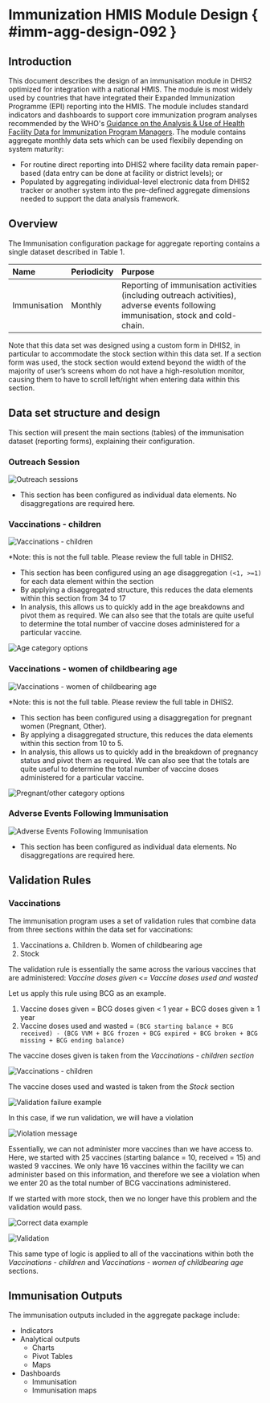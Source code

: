 # Immunization HMIS Module Design { #imm-agg-design-092 }

## Introduction

This document describes the design of an immunisation module in DHIS2 optimized for integration with a national HMIS. The module is most widely used by countries that have integrated their Expanded Immunization Programme (EPI) reporting into the HMIS. The module includes standard indicators and dashboards to support core immunization program analyses recommended by the WHO's [Guidance on the Analysis & Use of Health Facility Data for Immunization Program Managers](https://www.who.int/publications/m/item/analysis-and-use-of-health-facility-data-guidance-for-immunization-programme-managers). The module contains aggregate monthly data sets which can be used flexibily depending on system maturity:
* For routine direct reporting into DHIS2 where facility data remain paper-based (data entry can be done at facility or district levels); or
* Populated by aggregating individual-level electronic data from DHIS2 tracker or another system into the pre-defined aggregate dimensions needed to support the data analysis framework.

## Overview

The Immunisation configuration package for aggregate reporting contains a single dataset described in Table 1.

|Name|Periodicity|Purpose|
|:--|:--|:--|
|Immunisation|Monthly|Reporting of immunisation activities (including outreach activities), adverse events following immunisation, stock and cold-chain.|

Note that this data set was designed using a custom form in DHIS2, in particular to accommodate the stock section within this data set. If a section form was used, the stock section would extend beyond the width of the majority of user’s screens whom do not have a high-resolution monitor, causing them to have to scroll left/right when entering data within this section.

## Data set structure and design

This section will present the main sections (tables) of the immunisation dataset (reporting forms), explaining their configuration.

### Outreach Session

![Outreach sessions](resources/images/IMM_AGG_image1.png "Outreach sessions")

* This section has been configured as individual data elements. No disaggregations are required here.

### Vaccinations - children

![Vaccinations - children](resources/images/IMM_AGG_image2.png "Vaccinations - children")

*Note: this is not the full table. Please review the full table in DHIS2.

* This section has been configured using an age disaggregation `(<1, >=1)` for each data element within the section
* By applying a disaggregated structure, this reduces the data elements within this section from 34 to 17
* In analysis, this allows us to quickly add in the age breakdowns and pivot them as required. We can also see that the totals are quite useful to determine the total number of vaccine doses administered for a particular vaccine.

![Age category options](resources/images/IMM_AGG_image3.png "Age category options")

### Vaccinations - women of childbearing age

![Vaccinations - women of childbearing age](resources/images/IMM_AGG_image4.png "Vaccinations - women of childbearing age")

*Note: this is not the full table. Please review the full table in DHIS2.

* This section has been configured using a disaggregation for pregnant women (Pregnant, Other).
* By applying a disaggregated structure, this reduces the data elements within this section from 10 to 5.
* In analysis, this allows us to quickly add in the breakdown of pregnancy status and pivot them as required. We can also see that the totals are quite useful to determine the total number of vaccine doses administered for a particular vaccine.

![Pregnant/other category options](resources/images/IMM_AGG_image5.png "Pregnant/other category options")

### Adverse Events Following Immunisation

![Adverse Events Following Immunisation](resources/images/IMM_AGG_image6.png "Adverse Events Following Immunisation")

* This section has been configured as individual data elements. No disaggregations are required here.

## Validation Rules

### Vaccinations

The immunisation program uses a set of validation rules that combine data from three sections within the data set for vaccinations:

1. Vaccinations
    a. Children
    b. Women of childbearing age
2. Stock

The validation rule is essentially the same across the various vaccines that are administered:
_Vaccine doses given <= Vaccine doses used and wasted_

Let us apply this rule using BCG as an example.

1. Vaccine doses given = BCG doses given < 1 year + BCG doses given ≥ 1 year
2. Vaccine doses used and wasted = `(BCG starting balance + BCG received) - (BCG VVM + BCG frozen + BCG expired + BCG broken + BCG missing + BCG ending balance)`

The vaccine doses given is taken from the _Vaccinations - children section_

![Vaccinations - children](resources/images/IMM_AGG_image9.png "Vaccinations - children")

The vaccine doses used and wasted is taken from the _Stock_ section

![Validation failure example](resources/images/IMM_AGG_image10.png "Validation failure example]")

In this case, if we run validation, we will have a violation

![Violation message](resources/images/IMM_AGG_image11.png "Violation message")

Essentially, we can not administer more vaccines than we have access to. Here, we started with 25 vaccines (starting balance = 10, received = 15) and wasted 9 vaccines. We only have 16 vaccines within the facility we can administer based on this information, and therefore we see a violation when we enter 20 as the total number of BCG vaccinations administered.

If we started with more stock, then we no longer have this problem and the validation would pass.

![Correct data example](resources/images/IMM_AGG_image12.png "Correct data example")

![Validation](resources/images/IMM_AGG_image13.png "Validation")

This same type of logic is applied to all of the vaccinations within both the _Vaccinations - children_ and _Vaccinations - women of childbearing age_ sections.

## Immunisation Outputs

The immunisation outputs included in the aggregate package include:

* Indicators
* Analytical outputs
  * Charts
  * Pivot Tables
  * Maps
* Dashboards
  * Immunisation
  * Immunisation maps

